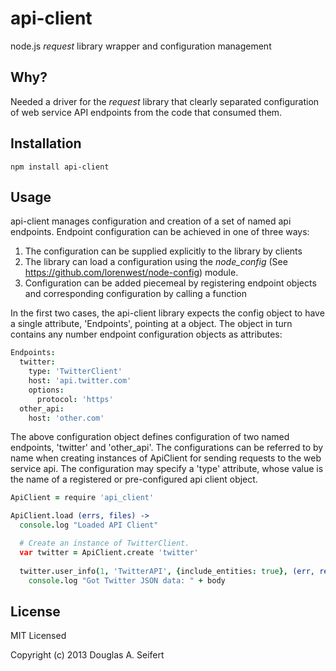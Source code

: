 api-client
==========

node.js _request_ library wrapper and configuration management

Why?
----

Needed a driver for the _request_ library that clearly separated configuration
of web service API endpoints from the code that consumed them.



Installation
------------

    npm install api-client

Usage
-----

api-client manages configuration and creation of a set of named api
endpoints.  Endpoint configuration can be achieved in one of three ways:

  1.  The configuration can be supplied explicitly to the library by
      clients
  1.  The library can load a configuration using the *node_config*
      (See https://github.com/lorenwest/node-config) module.
  1.  Configuration can be added piecemeal by registering endpoint
      objects and corresponding configuration by calling a function

In the first two cases, the api-client library expects the config object
to have a single attribute, 'Endpoints', pointing at a object.  The object
in turn contains any number endpoint configuration objects as attributes:

```coffeescript
Endpoints:
  twitter:
    type: 'TwitterClient'
    host: 'api.twitter.com'
    options:
      protocol: 'https'
  other_api:
    host: 'other.com'
```

The above configuration object defines configuration of two named 
endpoints, 'twitter' and 'other_api'.  The configurations can be
referred to by name when creating instances of ApiClient for sending
requests to the web service api.  The configuration may specify a
'type' attribute, whose value is the name of a registered or 
pre-configured api client object.

```coffeescript
ApiClient = require 'api_client'

ApiClient.load (errs, files) ->
  console.log "Loaded API Client"

  # Create an instance of TwitterClient.
  var twitter = ApiClient.create 'twitter'
  
  twitter.user_info(1, 'TwitterAPI', {include_entities: true}, (err, response, body) ->
    console.log "Got Twitter JSON data: " + body
```

License
-------

MIT Licensed

Copyright (c) 2013 Douglas A. Seifert

